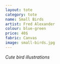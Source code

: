 ```yaml
---
layout: tote
category: tote
name: Small Birds
artist: Fred Alexander
colour: blue-green
price: 40$
fabric: Canvas
image: small-birds.jpg
---
```


*Cute bird illustrations*